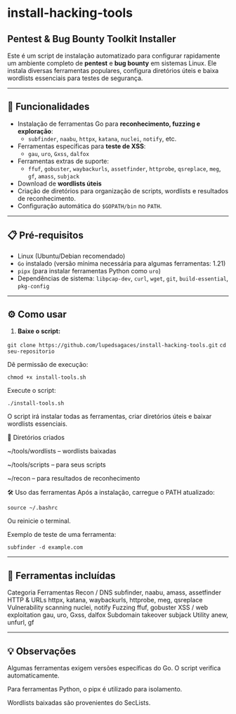 # install-hacking-tools
## Pentest & Bug Bounty Toolkit Installer

Este é um script de instalação automatizado para configurar rapidamente um ambiente completo de **pentest** e **bug bounty** em sistemas Linux. Ele instala diversas ferramentas populares, configura diretórios úteis e baixa wordlists essenciais para testes de segurança.

---

## 🚀 Funcionalidades

- Instalação de ferramentas Go para **reconhecimento, fuzzing e exploração**:
  - `subfinder`, `naabu`, `httpx`, `katana`, `nuclei`, `notify`, etc.
- Ferramentas específicas para **teste de XSS**:
  - `gau`, `uro`, `Gxss`, `dalfox`
- Ferramentas extras de suporte:
  - `ffuf`, `gobuster`, `waybackurls`, `assetfinder`, `httprobe`, `qsreplace`, `meg`, `gf`, `amass`, `subjack`
- Download de **wordlists úteis**
- Criação de diretórios para organização de scripts, wordlists e resultados de reconhecimento.
- Configuração automática do `$GOPATH/bin` no `PATH`.

---

## 📋 Pré-requisitos

- Linux (Ubuntu/Debian recomendado)
- `Go` instalado (versão mínima necessária para algumas ferramentas: 1.21)
- `pipx` (para instalar ferramentas Python como `uro`)
- Dependências de sistema: `libpcap-dev`, `curl`, `wget`, `git`, `build-essential`, `pkg-config`

---

## ⚙️ Como usar

1. **Baixe o script:**

`git clone https://github.com/lupedsagaces/install-hacking-tools.git`
`cd seu-repositorio`

Dê permissão de execução:

`chmod +x install-tools.sh`

Execute o script:

`./install-tools.sh`

O script irá instalar todas as ferramentas, criar diretórios úteis e baixar wordlists essenciais.

📂 Diretórios criados

~/tools/wordlists – wordlists baixadas

~/tools/scripts – para seus scripts

~/recon – para resultados de reconhecimento

🛠️ Uso das ferramentas
Após a instalação, carregue o PATH atualizado:

`source ~/.bashrc`

Ou reinicie o terminal.

Exemplo de teste de uma ferramenta:

`subfinder -d example.com`

--- 

## 🎯 Ferramentas incluídas
Categoria	Ferramentas
Recon / DNS	subfinder, naabu, amass, assetfinder
HTTP & URLs	httpx, katana, waybackurls, httprobe, meg, qsreplace
Vulnerability scanning	nuclei, notify
Fuzzing	ffuf, gobuster
XSS / web exploitation	gau, uro, Gxss, dalfox
Subdomain takeover	subjack
Utility	anew, unfurl, gf

--- 

## 💡 Observações
Algumas ferramentas exigem versões específicas do Go. O script verifica automaticamente.

Para ferramentas Python, o pipx é utilizado para isolamento.

Wordlists baixadas são provenientes do SecLists.
